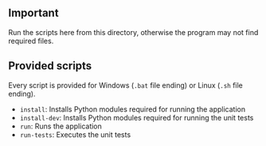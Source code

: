 ## Important
Run the scripts here from this directory, otherwise the program may not find required files.

## Provided scripts
Every script is provided for Windows (`.bat` file ending) or Linux (`.sh` file ending).
* `install`: Installs Python modules required for running the application
* `install-dev`: Installs Python modules required for running the unit tests
* `run`: Runs the application
* `run-tests`: Executes the unit tests